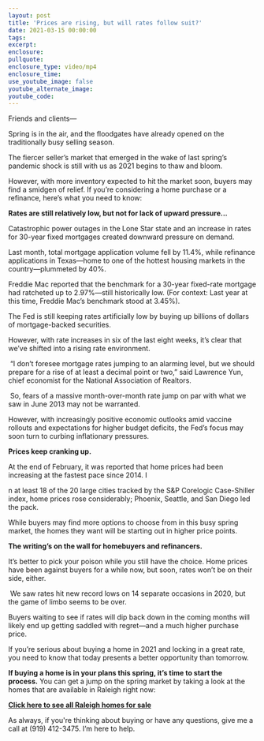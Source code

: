 ```yaml
---
layout: post
title: 'Prices are rising, but will rates follow suit?'
date: 2021-03-15 00:00:00
tags:
excerpt:
enclosure:
pullquote:
enclosure_type: video/mp4
enclosure_time:
use_youtube_image: false
youtube_alternate_image:
youtube_code:
---
```

Friends and clients—

Spring is in the air, and the floodgates have already opened on the traditionally busy selling season.&nbsp;

The fiercer seller’s market that emerged in the wake of last spring’s pandemic shock is still with us as 2021 begins to thaw and bloom.&nbsp;

However, with more inventory expected to hit the market soon, buyers may find a smidgen of relief. If you’re considering a home purchase or a refinance, here’s what you need to know:&nbsp;

**Rates are still relatively low, but not for lack of upward pressure...&nbsp;**

Catastrophic power outages in the Lone Star state and an increase in rates for 30-year fixed mortgages created downward pressure on demand.&nbsp;

Last month, total mortgage application volume fell by 11.4%, while refinance applications in Texas—home to one of the hottest housing markets in the country—plummeted by 40%.&nbsp;

Freddie Mac reported that the benchmark for a 30-year fixed-rate mortgage had ratcheted up to 2.97%—still historically low. (For context: Last year at this time, Freddie Mac’s benchmark stood at 3.45%).&nbsp;

The Fed is still keeping rates artificially low by buying up billions of dollars of mortgage-backed securities.

However, with rate increases in six of the last eight weeks, it’s clear that we’ve shifted into a rising rate environment.

&nbsp;“I don’t foresee mortgage rates jumping to an alarming level, but we should prepare for a rise of at least a decimal point or two,” said Lawrence Yun, chief economist for the National Association of Realtors.

&nbsp;So, fears of a massive month-over-month rate jump on par with what we saw in June 2013 may not be warranted.&nbsp;

However, with increasingly positive economic outlooks amid vaccine rollouts and expectations for higher budget deficits, the Fed’s focus may soon turn to curbing inflationary pressures.&nbsp;

**Prices keep cranking up.&nbsp;**

At the end of February, it was reported that home prices had been increasing at the fastest pace since 2014. I

n at least 18 of the 20 large cities tracked by the S&P Corelogic Case-Shiller index, home prices rose considerably; Phoenix, Seattle, and San Diego led the pack.&nbsp;

While buyers may find more options to choose from in this busy spring market, the homes they want will be starting out in higher price points.&nbsp;

**The writing’s on the wall for homebuyers and refinancers.&nbsp;**

It’s better to pick your poison while you still have the choice. Home prices have been against buyers for a while now, but soon, rates won’t be on their side, either.

&nbsp;We saw rates hit new record lows on 14 separate occasions in 2020, but the game of limbo seems to be over.&nbsp;

Buyers waiting to see if rates will dip back down in the coming months will likely end up getting saddled with regret—and a much higher purchase price.&nbsp;

If you’re serious about buying a home in 2021 and locking in a great rate, you need to know that today presents a better opportunity than tomorrow.&nbsp;

**If buying a home is in your plans this spring, it’s time to start the process.**&nbsp;You can get a jump on the spring market by taking a look at the homes that are available in Raleigh right now:

**[Click here to see all Raleigh homes for sale](https://www.searchhomesinraleigh.com/search)**

As always, if you're thinking about buying or have any questions, give me a call at (919) 412-3475. I’m here to help.

